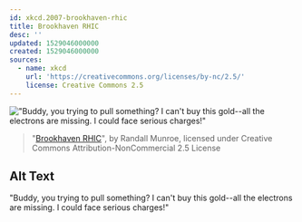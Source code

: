 ```yaml
---
id: xkcd.2007-brookhaven-rhic
title: Brookhaven RHIC
desc: ''
updated: 1529046000000
created: 1529046000000
sources:
  - name: xkcd
    url: 'https://creativecommons.org/licenses/by-nc/2.5/'
    license: Creative Commons 2.5
---
```

!["Buddy, you trying to pull something? I can't buy this gold--all the electrons are missing. I could face serious charges!"](https://imgs.xkcd.com/comics/brookhaven_rhic.png)
> "[Brookhaven RHIC](https://xkcd.com/2007/)", by Randall Munroe, licensed under Creative Commons Attribution-NonCommercial 2.5 License

## Alt Text
"Buddy, you trying to pull something? I can't buy this gold--all the electrons are missing. I could face serious charges!"
